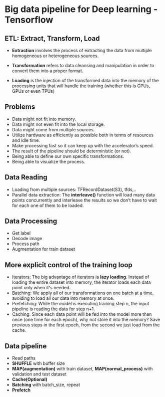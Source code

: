 # Big data pipeline for Deep learning - Tensorflow

## ETL: Extract, Transform, Load

- **Extraction** involves the process of extracting the data from multiple homogeneous or heterogeneous sources.

- **Transformation** refers to data cleansing and manipulation in order to convert them into a proper format.

- **Loading** is the injection of the transformed data into the memory of the processing units that will handle the training (whether this is CPUs, GPUs or even TPUs)

## Problems
- Data might not fit into memory.
- Data might not even fit into the local storage.
- Data might come from multiple sources.
- Utilize hardware as efficiently as possible both in terms of resources and idle time.
- Make processing fast so it can keep up with the accelerator’s speed.
- The result of the pipeline should be deterministic (or not).
- Being able to define our own specific transformations.
- Being able to visualize the process.

## Data Reading
- Loading from multiple sources: TFRecordDataset(S3), tfds,..
- Parallel data extraction: The **interleave()** function will load many data points concurrently and interleave the results so we don’t have to wait for each one of them to be loaded.

## Data Processing
- Get label
- Decode image
- Process path
- Augmentation for train dataset

## More explicit control of the training loop
- Iterators:  The big advantage of iterators is **lazy loading**. Instead of loading the entire dataset into memory, the iterator loads each data point only when it's needed.
- Batching: We apply all of our transformations on one batch at a time, avoiding to load all our data into memory at once.
- Prefetching: While the model is executing training step n, the input pipeline is reading the data for step n+1.
- Caching: Since each data point will be fed into the model more than once (one time for each epoch), why not store it into the memory? Save previous steps in the first epoch, from the second we just load from the cache.

## Data pipeline
- Read paths
- **SHUFFLE** with buffer size
- **MAP(augmentation)** with train dataset, **MAP(normal_process)** with validation and test dataset
- **Cache(Optional)**
- **Batching** with batch_size, repeat
- **Prefetch**
